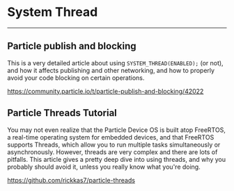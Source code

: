 # System Thread
---

## Particle publish and blocking
This is a very detailed article about using `SYSTEM_THREAD(ENABLED);` (or
not), and how it affects publishing and other networking, and how to
properly avoid your code blocking on certain operations.

<https://community.particle.io/t/particle-publish-and-blocking/42022>

## Particle Threads Tutorial
You may not even realize that the Particle Device OS is built atop FreeRTOS,
a real-time operating system for embedded devices, and that FreeRTOS supports
Threads, which allow you to run multiple tasks simultaneously or
asynchronously. However, threads are very complex and there are lots of
pitfalls. This article gives a pretty deep dive into using threads, and why
you probably should avoid it, unless you really know what you're doing.

<https://github.com/rickkas7/particle-threads>
